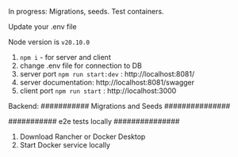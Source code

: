 In progress:
Migrations, seeds.
Test containers.

Update your .env file 

Node version is `v20.10.0`

1. `npm i` -  for server and client 
2. change .env file for connection to DB
3. server port  `npm run start:dev` : http://localhost:8081/
4. server documentation: http://localhost:8081/swagger
5. client port  `npm run start` : http://localhost:3000

Backend:
########### Migrations and Seeds ###############


########### e2e tests locally ###############
1. Download Rancher or Docker Desktop 
2. Start Docker service locally





